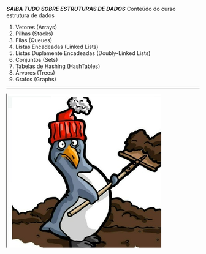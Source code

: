 ***SAIBA TUDO SOBRE ESTRUTURAS DE DADOS***
Conteúdo do curso estrutura de dados
1. Vetores (Arrays)
2. Pilhas (Stacks)
3. Filas (Queues)
4. Listas Encadeadas (Linked Lists)
5. Listas Duplamente Encadeadas (Doubly-Linked Lists)
6. Conjuntos (Sets)
7. Tabelas de Hashing (HashTables)
8. Árvores (Trees)
9. Grafos (Graphs)

-------------------------------------------------
![alt text](image-1.png)


